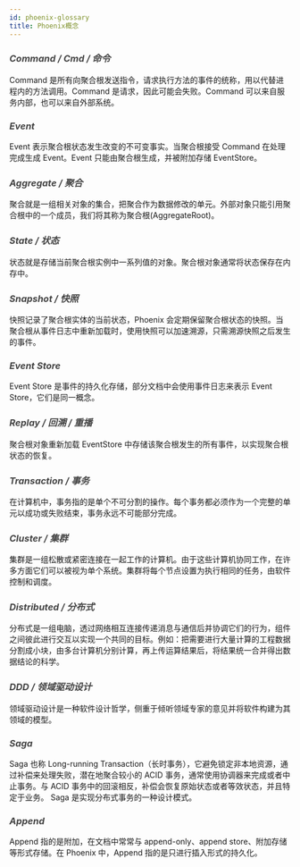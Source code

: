 ```yaml
---
id: phoenix-glossary
title: Phoenix概念
---
```




### *<font color="#444">Command / Cmd / 命令</font>*
Command 是所有向聚合根发送指令，请求执行方法的事件的统称，用以代替进程内的方法调用。Command 是请求，因此可能会失败。Command 可以来自服务内部，也可以来自外部系统。

### *<font color="#444">Event</font>*
Event 表示聚合根状态发生改变的不可变事实。当聚合根接受 Command 在处理完成生成 Event。Event 只能由聚合根生成，并被附加存储 EventStore。

### *<font color="#444">Aggregate / 聚合</font>*

聚合就是一组相关对象的集合，把聚合作为数据修改的单元。外部对象只能引用聚合根中的一个成员，我们将其称为聚合根(AggregateRoot)。

### *<font color="#444">State / 状态</font>*
状态就是存储当前聚合根实例中一系列值的对象。聚合根对象通常将状态保存在内存中。

### *<font color="#444">Snapshot / 快照</font>*

快照记录了聚合根实体的当前状态，Phoenix 会定期保留聚合根状态的快照。当聚合根从事件日志中重新加载时，使用快照可以加速溯源，只需溯源快照之后发生的事件。

### *<font color="#444">Event Store</font>*

Event Store 是事件的持久化存储，部分文档中会使用事件日志来表示 Event Store，它们是同一概念。

### *<font color="#444">Replay / 回溯 / 重播</font>*

聚合根对象重新加载 EventStore 中存储该聚合根发生的所有事件，以实现聚合根状态的恢复。

### *<font color="#444">Transaction / 事务</font>*
在计算机中，事务指的是单个不可分割的操作。每个事务都必须作为一个完整的单元以成功或失败结束，事务永远不可能部分完成。

### *<font color="#444">Cluster / 集群</font>*

集群是一组松散或紧密连接在一起工作的计算机。由于这些计算机协同工作，在许多方面它们可以被视为单个系统。集群将每个节点设置为执行相同的任务，由软件控制和调度。

### *<font color="#444">Distributed / 分布式</font>*

分布式是一组电脑，透过网络相互连接传递消息与通信后并协调它们的行为，组件之间彼此进行交互以实现一个共同的目标。例如：把需要进行大量计算的工程数据分割成小块，由多台计算机分别计算，再上传运算结果后，将结果统一合并得出数据结论的科学。

### *<font color="#444">DDD / 领域驱动设计</font>*

领域驱动设计是一种软件设计哲学，侧重于倾听领域专家的意见并将软件构建为其领域的模型。

### *<font color="#444">Saga</font>*

Saga 也称 Long-running Transaction（长时事务），它避免锁定非本地资源，通过补偿来处理失败，潜在地聚合较小的 ACID 事务，通常使用协调器来完成或者中止事务。与 ACID 事务中的回滚相反，补偿会恢复原始状态或者等效状态，并且特定于业务。 Saga 是实现分布式事务的一种设计模式。

### *<font color="#444">Append</font>*

Append 指的是附加，在文档中常常与 append-only、append store、附加存储等形式存储。在 Phoenix 中，Append 指的是只进行插入形式的持久化。


